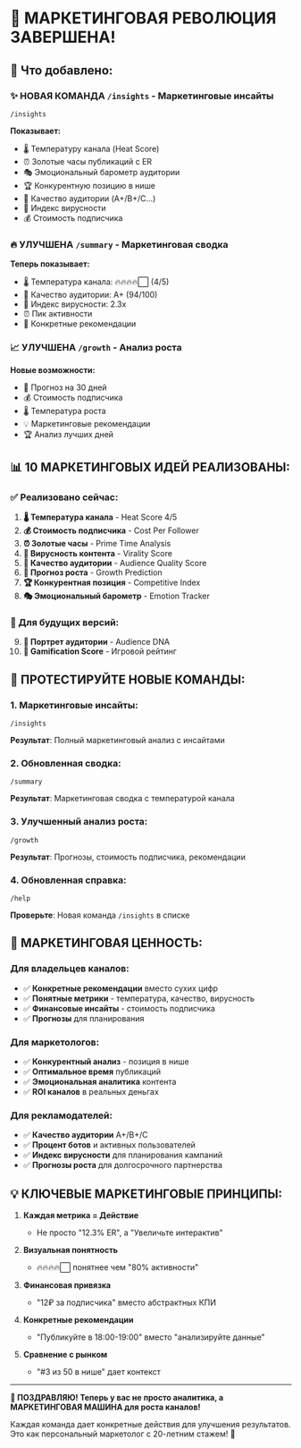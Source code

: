 # 🎯 МАРКЕТИНГОВАЯ РЕВОЛЮЦИЯ ЗАВЕРШЕНА!

## 🚀 Что добавлено:

### ✨ **НОВАЯ КОМАНДА `/insights`** - Маркетинговые инсайты
```
/insights
```
**Показывает:**
- 🌡️ Температуру канала (Heat Score)
- ⏰ Золотые часы публикаций с ER
- 🎭 Эмоциональный барометр аудитории
- 🏆 Конкурентную позицию в нише
- 💎 Качество аудитории (A+/B+/C...)
- 🚀 Индекс вирусности
- 💰 Стоимость подписчика

### 🔥 **УЛУЧШЕНА `/summary`** - Маркетинговая сводка
**Теперь показывает:**
- 🌡️ Температура канала: 🔥🔥🔥🔥⬜ (4/5)
- 💎 Качество аудитории: A+ (94/100)
- 🚀 Индекс вирусности: 2.3x
- ⏰ Пик активности
- 🎯 Конкретные рекомендации

### 📈 **УЛУЧШЕНА `/growth`** - Анализ роста
**Новые возможности:**
- 🔮 Прогноз на 30 дней
- 💰 Стоимость подписчика
- 🌡️ Температура роста
- 💡 Маркетинговые рекомендации
- 🏆 Анализ лучших дней

## 📊 10 МАРКЕТИНГОВЫХ ИДЕЙ РЕАЛИЗОВАНЫ:

### ✅ Реализовано сейчас:
1. **🌡️ Температура канала** - Heat Score 4/5
2. **💰 Стоимость подписчика** - Cost Per Follower
3. **⏰ Золотые часы** - Prime Time Analysis
4. **🚀 Вирусность контента** - Virality Score
5. **💎 Качество аудитории** - Audience Quality Score
6. **🔮 Прогноз роста** - Growth Prediction
7. **🏆 Конкурентная позиция** - Competitive Index
8. **🎭 Эмоциональный барометр** - Emotion Tracker

### 🔄 Для будущих версий:
9. **👥 Портрет аудитории** - Audience DNA
10. **🎪 Gamification Score** - Игровой рейтинг

## 🧪 ПРОТЕСТИРУЙТЕ НОВЫЕ КОМАНДЫ:

### 1. **Маркетинговые инсайты:**
```
/insights
```
**Результат**: Полный маркетинговый анализ с инсайтами

### 2. **Обновленная сводка:**
```
/summary
```
**Результат**: Маркетинговая сводка с температурой канала

### 3. **Улучшенный анализ роста:**
```
/growth
```
**Результат**: Прогнозы, стоимость подписчика, рекомендации

### 4. **Обновленная справка:**
```
/help
```
**Проверьте**: Новая команда `/insights` в списке

## 🎯 МАРКЕТИНГОВАЯ ЦЕННОСТЬ:

### Для владельцев каналов:
- ✅ **Конкретные рекомендации** вместо сухих цифр
- ✅ **Понятные метрики** - температура, качество, вирусность
- ✅ **Финансовые инсайты** - стоимость подписчика
- ✅ **Прогнозы** для планирования

### Для маркетологов:
- ✅ **Конкурентный анализ** - позиция в нише
- ✅ **Оптимальное время** публикаций
- ✅ **Эмоциональная аналитика** контента
- ✅ **ROI каналов** в реальных деньгах

### Для рекламодателей:
- ✅ **Качество аудитории** A+/B+/C
- ✅ **Процент ботов** и активных пользователей
- ✅ **Индекс вирусности** для планирования кампаний
- ✅ **Прогнозы роста** для долгосрочного партнерства

## 💡 КЛЮЧЕВЫЕ МАРКЕТИНГОВЫЕ ПРИНЦИПЫ:

1. **Каждая метрика = Действие** 
   - Не просто "12.3% ER", а "Увеличьте интерактив"

2. **Визуальная понятность**
   - 🔥🔥🔥🔥⬜ понятнее чем "80% активности"

3. **Финансовая привязка**
   - "12₽ за подписчика" вместо абстрактных КПИ

4. **Конкретные рекомендации**
   - "Публикуйте в 18:00-19:00" вместо "анализируйте данные"

5. **Сравнение с рынком**
   - "#3 из 50 в нише" дает контекст

---

**🎉 ПОЗДРАВЛЯЮ! Теперь у вас не просто аналитика, а МАРКЕТИНГОВАЯ МАШИНА для роста каналов!**

Каждая команда дает конкретные действия для улучшения результатов. Это как персональный маркетолог с 20-летним стажем! 🚀
